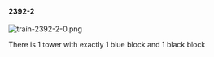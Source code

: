 #### 2392-2
![train-2392-2-0.png](https://github.com/lil-lab/nlvr/raw/master/nlvr/train/images/12/train-2392-2-0.png "train-2392-2-0.png")

There is 1 tower with exactly 1 blue block and 1 black block